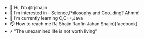 - 👋 Hi, I’m @rjshajin
- 👀 I’m interested in - Science,Philosophy and Coo..ding? Ahmm!
- 🌱 I’m currently learning C,C++,Java
- 📫 How to reach me  RJ Shajin(Raofin Jahan Shajin)[facebook]
- ⚡ "The unexamined life is not worth living"

<!---
rjshajin/rjshajin is a ✨ special ✨ repository because its `README.md` (this file) appears on your GitHub profile.
You can click the Preview link to take a look at your changes.
--->
